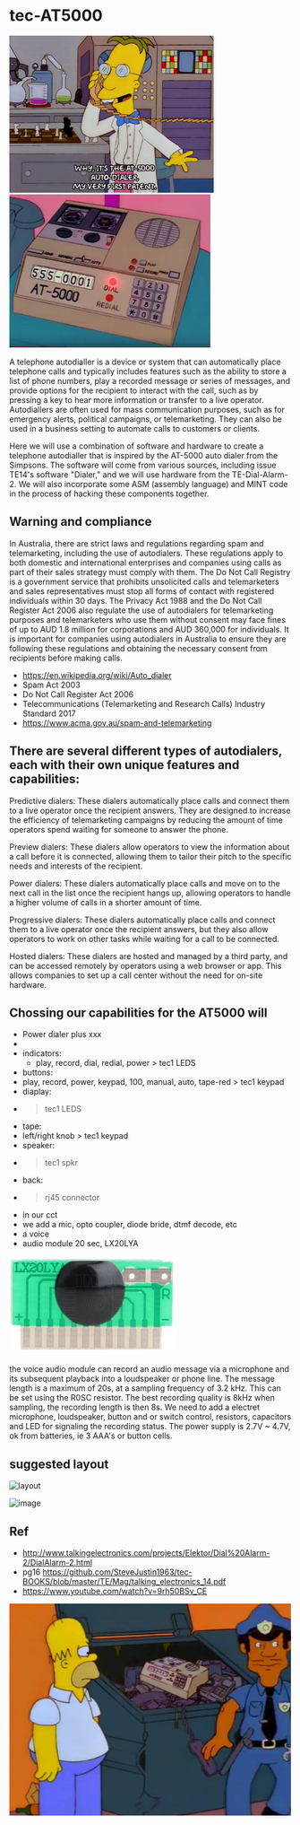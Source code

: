# tec-AT5000

![](https://github.com/SteveJustin1963/tec-AT5000/blob/master/pics/mp1.png)
![](https://github.com/SteveJustin1963/tec-AT5000/blob/master/pics/mpad1.png)


A telephone autodialler is a device or system that can automatically place telephone calls and typically includes features such as the ability to store a list of phone numbers, play a recorded message or series of messages, and provide options for the recipient to interact with the call, such as by pressing a key to hear more information or transfer to a live operator. Autodiallers are often used for mass communication purposes, such as for emergency alerts, political campaigns, or telemarketing. They can also be used in a business setting to automate calls to customers or clients.

Here we will use a combination of software and hardware to create a telephone autodialler that is inspired by the AT-5000 auto dialer from the Simpsons. The software will come from various sources, including issue TE14's software "Dialer," and we will use hardware from the TE-Dial-Alarm-2. We will also incorporate some ASM (assembly language) and MINT code in the process of hacking these components together.



## Warning and compliance 
In Australia, there are strict laws and regulations regarding spam and telemarketing, including the use of autodialers. These regulations apply to both domestic and international enterprises and companies using calls as part of their sales strategy must comply with them. The Do Not Call Registry is a government service that prohibits unsolicited calls and telemarketers and sales representatives must stop all forms of contact with registered individuals within 30 days. The Privacy Act 1988 and the Do Not Call Register Act 2006 also regulate the use of autodialers for telemarketing purposes and telemarketers who use them without consent may face fines of up to AUD 1.8 million for corporations and AUD 360,000 for individuals. It is important for companies using autodialers in Australia to ensure they are following these regulations and obtaining the necessary consent from recipients before making calls. 
- https://en.wikipedia.org/wiki/Auto_dialer
- Spam Act 2003
- Do Not Call Register Act 2006 
- Telecommunications (Telemarketing and Research Calls) Industry Standard 2017
- https://www.acma.gov.au/spam-and-telemarketing

## There are several different types of autodialers, each with their own unique features and capabilities:

Predictive dialers: These dialers automatically place calls and connect them to a live operator once the recipient answers. They are designed to increase the efficiency of telemarketing campaigns by reducing the amount of time operators spend waiting for someone to answer the phone.

Preview dialers: These dialers allow operators to view the information about a call before it is connected, allowing them to tailor their pitch to the specific needs and interests of the recipient.

Power dialers: These dialers automatically place calls and move on to the next call in the list once the recipient hangs up, allowing operators to handle a higher volume of calls in a shorter amount of time.

Progressive dialers: These dialers automatically place calls and connect them to a live operator once the recipient answers, but they also allow operators to work on other tasks while waiting for a call to be connected.

Hosted dialers: These dialers are hosted and managed by a third party, and can be accessed remotely by operators using a web browser or app. This allows companies to set up a call center without the need for on-site hardware.


## Chossing our capabilities for the AT5000 will

- Power dialer plus xxx
- 
- indicators: 
  - play, record, dial, redial, power > tec1 LEDS
- buttons: 
-   play, record, power, keypad, 100, manual, auto, tape-red > tec1 keypad 
- diaplay: 
-   > tec1 LEDS
- tape: 
-   left/right knob > tec1 keypad
- speaker: 
-   > tec1 spkr
- back: 
-   > rj45 connector
- in our cct 
-   we add a mic, opto coupler, diode bride, dtmf decode, etc 
- a voice 
-   audio module 20 sec, LX20LYA

![](https://github.com/SteveJustin1963/tec-AT5000/blob/master/docs/vmc1.png)

the voice audio module can record an audio message via a microphone and its subsequent playback into a loudspeaker or phone line. 
The message length is a maximum of 20s, at a sampling frequency of 3.2 kHz. This can be set using the R0SC resistor. The best
recording quality is 8kHz when sampling, the recording length is then 8s. 
We need to add a electret microphone, loudspeaker, button and or switch control, resistors, capacitors and LED for signaling the recording status. 
The power supply is 2.7V ~ 4.7V, ok from batteries, ie 3 AAA's or button cells.


## suggested layout

![layout](https://user-images.githubusercontent.com/58069246/205056653-5459de57-910f-4eac-83e6-3f8193f32d24.png)

![image](https://user-images.githubusercontent.com/58069246/209416127-65bf45f7-ecb8-4924-ad65-60ac071a900d.png)


 
## Ref
- http://www.talkingelectronics.com/projects/Elektor/Dial%20Alarm-2/DialAlarm-2.html
- pg16  https://github.com/SteveJustin1963/tec-BOOKS/blob/master/TE/Mag/talking_electronics_14.pdf
- https://www.youtube.com/watch?v=9rh50BSv_CE

![](https://github.com/SteveJustin1963/tec-AT5000/blob/master/pics/feds.png)
